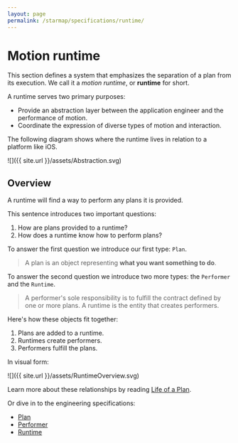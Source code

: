 ```yaml
---
layout: page
permalink: /starmap/specifications/runtime/
---
```


# Motion runtime

This section defines a system that emphasizes the separation of a plan from its execution. We call it a *motion runtime*, or **runtime** for short.

A runtime serves two primary purposes:

- Provide an abstraction layer between the application engineer and the performance of motion.
- Coordinate the expression of diverse types of motion and interaction.

The following diagram shows where the runtime lives in relation to a platform like iOS.

![]({{ site.url }}/assets/Abstraction.svg)

## Overview

A runtime will find a way to perform any plans it is provided.

This sentence introduces two important questions:

1. How are plans provided to a runtime?
1. How does a runtime know how to perform plans?

To answer the first question we introduce our first type: `Plan`.

> A plan is an object representing **what you want something to do**.

To answer the second question we introduce two more types: the `Performer` and the `Runtime`.

> A performer's sole responsibility is to fulfill the contract defined by one or more plans. A runtime is the entity that creates performers.

Here's how these objects fit together:

1. Plans are added to a runtime.
2. Runtimes create performers.
3. Performers fulfill the plans.

In visual form:

![]({{ site.url }}/assets/RuntimeOverview.svg)

Learn more about these relationships by reading [Life of a Plan](life_of_a_plan).

Or dive in to the engineering specifications:

- [Plan](Plan)
- [Performer](Performer)
- [Runtime](Runtime)
